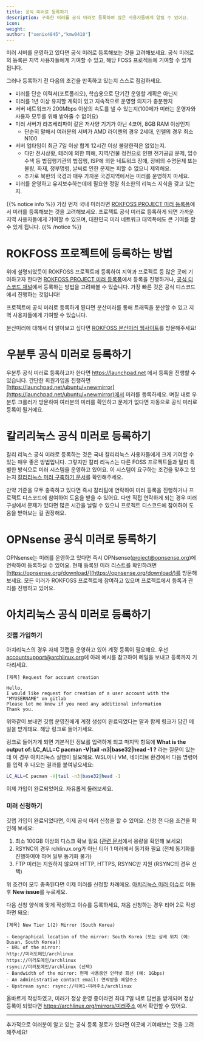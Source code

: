 ```yaml
---
title: 공식 미러로 등록하기
description: 구축한 미러를 공식 미러로 등록하여 많은 사용자들에게 알릴 수 있어요.
icon:
weight:
author: ["xenix4845","kmw0410"]
---
```


미러 서버를 운영하고 있다면 공식 미러로 등록해보는 것을 고려해보세요. 공식 미러로의 등록은 지역 사용자들에게 기여할 수 있고, 해당 FOSS 프로젝트에 기여할 수 있게 됩니다.

그러나 등록하기 전 다음의 조건을 만족하고 있는지 스스로 점검하세요.

- 미러를 단순 이력서(포트폴리오), 학습용으로 단기간 운영할 계획은 아닌지
- 미러를 1년 이상 유지할 계획이 있고 지속적으로 운영할 의지가 충분한지
- 서버 네트워크가 200Mbps 이상의 속도를 낼 수 있는지(100메가 미러는 운영자와 사용자 모두를 위해 받아줄 수 없어요)
- 미러 서버가 라즈베리파이 같은 저사양 기기가 아닌 4코어, 8GB RAM 이상인지
    - 단순히 말해서 여러분의 서버가 AMD 라이젠의 경우 2세대, 인텔의 경우 최소 N100
- 서버 업타임이 최근 7일 이상 합계 12시간 이상 불량한적은 없었는지.
    - 다만 전시상황, 테러에 의한 피해, 지역/건물 정전으로 인핸 전기공급 문제, 압수수색 등 법집행기관의 법집행, ISP에 의한 네트워크 장애, 장비의 수명문제 또는 불량, 화재, 정부명령, 날씨로 인한 문제는 피할 수 없으니 제외해요.
    - 추가로 북한의 국경과 매우 가까운 국경지역에서는 미러를 운영하지 마세요. 
- 미러를 운영하고 유지보수하는데에 필요한 정말 최소한의 리눅스 지식을 갖고 있는지. 


{{% notice info %}}
가장 먼저 국내 미러라면 [ROKFOSS PROJECT 미러 등록폼](https://form.krfoss.org)에서 미러를 등록해보는 것을 고려해보세요. 프로젝트 공식 미러로 등록하게 되면 가까운 지역 사용자들에게 기여할 수 있으며, 대한민국 미러 네트워크 대역폭에도 큰 기여를 할 수 있게 됩니다.
{{% /notice %}}


# ROKFOSS 프로젝트에 등록하는 방법

위에 설명되었듯이 ROKFOSS 프로젝트에 등록하여 지역과 프로젝트 등 많은 곳에 기여하고자 한다면 [ROKFOSS PROJECT 미러 등록폼](https://form.krfoss.org)에서 등록을 진행하거나, [공식 디스코드 채널](https://chat.krfoss.org)에서 등록하는 방법을 고려해볼 수 있습니다. 가장 빠른 것은 공식 디스코드에서 진행하는 것입니다!

프로젝트에 공식 미러로 등록하게 된다면 분산미러를 통해 트래픽을 분산할 수 있고 지역 사용자들에게 기여할 수 있습니다. 

분산미러에 대해서 더 알아보고 싶다면 [ROKFOSS 분산미러 웹사이트](https://http.krfoss.org)를 방문해주세요!

# 우분투 공식 미러로 등록하기

우분투 공식 미러로 등록하고자 한다면 https://launchpad.net 에서 등록을 진행할 수 있습니다. 간단한 회원가입을 진행하면 [https://launchpad.net/ubuntu/+newmirror](https://launchpad.net/ubuntu/+newmirror)에서 미러를 등록하세요. 며칠 내로 우분투 크롤러가 방문하여 여러분의 미러를 확인하고 문제가 없다면 자동으로 공식 미러로 등록이 될거에요.

# 칼리리눅스 공식 미러로 등록하기

칼리 리눅스 공식 미러로 등록하는 것은 국내 칼리리눅스 사용자들에게 크게 기여할 수 있는 매우 좋은 방법입니다. 그렇지만 칼리 리눅스는 다른 FOSS 프로젝트들과 달리 특별한 방식으로 미러 시스템을 운영하고 있어요. 이 시스템이 요구하는 조건을 맞추고 있는지 [칼리리눅스 미러 구축하기 문서](https://kali.krfoss.org/community/setting-up-a-kali-linux-mirror/)를 확인해주세요.

만약 기준을 모두 충족하고 있다면 즉시 칼리팀에 연락하여 미러 등록을 진행하거나 프로젝트 디스코드에 참여하여 도움을 받을 수 있어요. 다만 직접 연락하게 되는 경우 미러 구성에서 문제가 있다면 많은 시간을 날릴 수 있으니 프로젝트 디스코드에 참여하여 도움을 받아보는 걸 권장해요.

# OPNsense 공식 미러로 등록하기

OPNsense는 미러를 운영하고 있다면 즉시 OPNsense([project@opnsense.org](project@opnsense.org))에 연락하여 등록하실 수 있어요. 현재 등록된 미러 리스트를 확인하려면 [https://opnsense.org/download/](https://opnsense.org/download/)를 방문해보세요. 모든 미러가 ROKFOSS 프로젝트에 참여하고 있으며 프로젝트에서 등록과 관리를 진행하고 있어요. 

# 아치리눅스 공식 미러로 등록하기

### 깃랩 가입하기
아치리눅스의 경우 자체 깃랩을 운영하고 있어 계정 등록이 필요해요. 우선 [accountsupport@archlinux.org](mailto:accountsupport@archlinux.org)에 아래 예시를 참고하여 메일을 보내고 등록까지 기다리세요.

```
[제목] Request for account creation

Hello,
I would like request for creation of a user account with the "MYUSERNAME" on gitlab
Please let me know if you need any additional information
Thank you.
```

위와같이 보내면 깃랩 운영진에게 계정 생성이 완료되었다는 말과 함께 링크가 담긴 메일을 받게돼요. 해당 링크로 들어가세요.

링크로 들어가게 되면 기본적인 정보를 입력하게 되고 마지막 항목에 **What is the output of: LC_ALL=C pacman -V|tail -n3|base32|head -1 ?** 라는 질문이 있는데 이 경우 아치리눅스 실행이 필요해요. WSL이나 VM, 네이티브 환경에서 다음 명령어를 입력 후 나오는 결과를 붙여넣으세요:

```bash
LC_ALL=C pacman -V|tail -n3|base32|head -1
```

이제 가입이 완료되었어요. 자유롭게 둘러보세요.

### 미러 신청하기
깃랩 가입이 완료되었다면, 이제 공식 미러 신청을 할 수 있어요. 신청 전 다음 조건을 확인해 보세요:

1. 최소 100GB 이상의 디스크 확보 필요 ([관련 문서](https://docs.krfoss.org/mirror/%EB%A6%AC%EB%88%85%EC%8A%A4%20%EB%AF%B8%EB%9F%AC%20%EC%84%9C%EB%B2%84%20%EA%B5%AC%EC%B6%95%ED%95%98%EA%B8%B0/)에서 용량을 확인해 보세요)
2. RSYNC의 경우 rchlinux.org가 아닌 티어 1 미러에서 동기화 필요 (전체 동기화를 진행하여야 하며 일부 동기화 불가)
3. FTP 미러는 지원하지 않으며 HTTP, HTTPS, RSYNC만 지원 (RSYNC의 경우 선택)

위 조건이 모두 충족된다면 이제 미러를 신청할 차례에요. [아치리눅스 미러 이슈](https://gitlab.archlinux.org/archlinux/arch-mirrors/-/issues)로 이동 후 **New issue**를 누르세요.

다음 신청 양식에 맞게 작성하고 이슈를 등록하세요, 처음 신청하는 경우 티어 2로 작성하면 돼요:

```
[제목] New Tier 1(2) Mirror (South Korea)

- Geographical location of the mirror: South Korea (또는 상세 위치 (예: Busan, South Korea))
- URL of the mirror: 
http://미러도메인/archlinux
https://미러도메인/archlinux
rsync://미러도메인/archlinux (선택)
- Bandwidth of the mirror: 현재 사용중인 인터넷 회선 (예: 1Gbps)
- An administrative contact email: 연락받을 메일주소
- Upstream sync: rsync://티어1-미러주소/archlinux
```

올바르게 작성하였고, 미러가 정상 운영 중이라면 최대 7일 내로 답변을 받게되며 정상 등록이 되었다면 https://archlinux.org/mirrors/미러주소 에서 확인할 수 있어요.

---

추가적으로 여러분이 알고 있는 공식 등록 경로가 있다면 이곳에 기여해보는 것을 고려해주세요!
